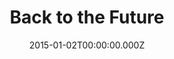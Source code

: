 ---
title: "Back to the Future"
year: 1985
date: 2015-01-02T00:00:00.000Z
permalink: /almanac/movies/2015-01-02-back-to-the-future/index.html
rating: 3
---